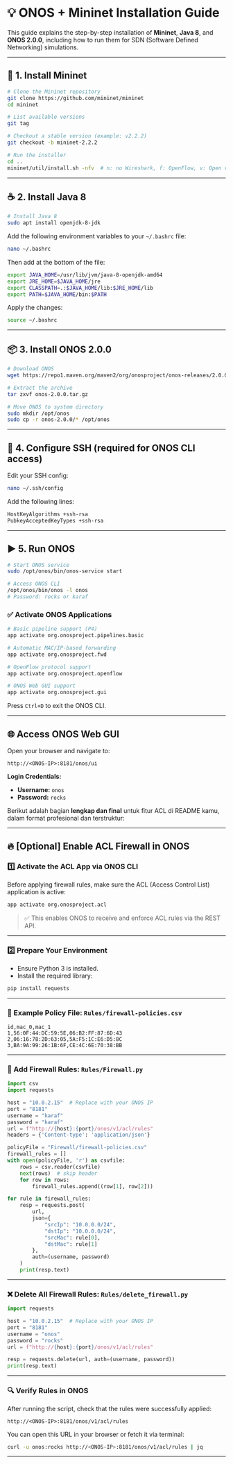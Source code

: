 # 💡 ONOS + Mininet Installation Guide

This guide explains the step-by-step installation of **Mininet**, **Java 8**, and **ONOS 2.0.0**, including how to run them for SDN (Software Defined Networking) simulations.

---

## 🔧 1. Install Mininet

```bash
# Clone the Mininet repository
git clone https://github.com/mininet/mininet
cd mininet

# List available versions
git tag

# Checkout a stable version (example: v2.2.2)
git checkout -b mininet-2.2.2

# Run the installer
cd ..
mininet/util/install.sh -nfv  # n: no Wireshark, f: OpenFlow, v: Open vSwitch
```

---

## ☕ 2. Install Java 8

```bash
# Install Java 8
sudo apt install openjdk-8-jdk
```

Add the following environment variables to your `~/.bashrc` file:

```bash
nano ~/.bashrc
```

Then add at the bottom of the file:

```bash
export JAVA_HOME=/usr/lib/jvm/java-8-openjdk-amd64
export JRE_HOME=$JAVA_HOME/jre
export CLASSPATH=.:$JAVA_HOME/lib:$JRE_HOME/lib
export PATH=$JAVA_HOME/bin:$PATH
```

Apply the changes:

```bash
source ~/.bashrc
```

---

## 📦 3. Install ONOS 2.0.0

```bash
# Download ONOS
wget https://repo1.maven.org/maven2/org/onosproject/onos-releases/2.0.0/onos-2.0.0.tar.gz

# Extract the archive
tar zxvf onos-2.0.0.tar.gz

# Move ONOS to system directory
sudo mkdir /opt/onos
sudo cp -r onos-2.0.0/* /opt/onos
```

---

## 🔐 4. Configure SSH (required for ONOS CLI access)

Edit your SSH config:

```bash
nano ~/.ssh/config
```

Add the following lines:

```bash
HostKeyAlgorithms +ssh-rsa
PubkeyAcceptedKeyTypes +ssh-rsa
```

---

## ▶️ 5. Run ONOS

```bash
# Start ONOS service
sudo /opt/onos/bin/onos-service start

# Access ONOS CLI
/opt/onos/bin/onos -l onos
# Password: rocks or karaf
```

### ✅ Activate ONOS Applications

```bash
# Basic pipeline support (P4)
app activate org.onosproject.pipelines.basic

# Automatic MAC/IP-based forwarding
app activate org.onosproject.fwd

# OpenFlow protocol support
app activate org.onosproject.openflow

# ONOS Web GUI support
app activate org.onosproject.gui
```

Press `Ctrl+D` to exit the ONOS CLI.

---

## 🌐 Access ONOS Web GUI

Open your browser and navigate to:

```
http://<ONOS-IP>:8181/onos/ui
```

**Login Credentials:**

* **Username:** `onos`
* **Password:** `rocks`

Berikut adalah bagian **lengkap dan final** untuk fitur ACL di README kamu, dalam format profesional dan terstruktur:

---

## 🔥 \[Optional] Enable ACL Firewall in ONOS

### 1️⃣ Activate the ACL App via ONOS CLI

Before applying firewall rules, make sure the ACL (Access Control List) application is active:

```bash
app activate org.onosproject.acl
```

> ✅ This enables ONOS to receive and enforce ACL rules via the REST API.

---

### 2️⃣ Prepare Your Environment

* Ensure Python 3 is installed.
* Install the required library:

```bash
pip install requests
```

---

### 📄 Example Policy File: `Rules/firewall-policies.csv`

```csv
id,mac_0,mac_1
1,56:0F:44:DC:59:5E,06:B2:FF:87:6D:43
2,06:16:78:2D:63:05,5A:F5:1C:E6:D5:8C
3,BA:9A:99:26:1B:6F,CE:4C:6E:70:38:BB
```

---

### 🚀 Add Firewall Rules: `Rules/Firewall.py`

```python
import csv
import requests

host = "10.0.2.15"  # Replace with your ONOS IP
port = "8181"
username = "karaf"
password = "karaf"
url = f"http://{host}:{port}/onos/v1/acl/rules"
headers = {'Content-type': 'application/json'}

policyFile = "Firewall/firewall-policies.csv"
firewall_rules = []
with open(policyFile, 'r') as csvfile:
    rows = csv.reader(csvfile)
    next(rows)  # skip header
    for row in rows:
        firewall_rules.append((row[1], row[2]))

for rule in firewall_rules:
    resp = requests.post(
        url,
        json={
            "srcIp": "10.0.0.0/24",
            "dstIp": "10.0.0.0/24",
            "srcMac": rule[0],
            "dstMac": rule[1]
        },
        auth=(username, password)
    )
    print(resp.text)
```

---

### ❌ Delete All Firewall Rules: `Rules/delete_firewall.py`

```python
import requests

host = "10.0.2.15"  # Replace with your ONOS IP
port = "8181"
username = "onos"
password = "rocks"
url = f"http://{host}:{port}/onos/v1/acl/rules"

resp = requests.delete(url, auth=(username, password))
print(resp.text)
```

---

### 🔍 Verify Rules in ONOS

After running the script, check that the rules were successfully applied:

```
http://<ONOS-IP>:8181/onos/v1/acl/rules
```

You can open this URL in your browser or fetch it via terminal:

```bash
curl -u onos:rocks http://<ONOS-IP>:8181/onos/v1/acl/rules | jq
```

---
